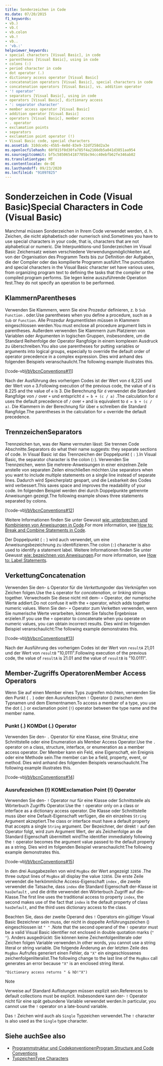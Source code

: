 ```yaml
---
title: Sonderzeichen in Code
ms.date: 07/20/2015
f1_keywords:
- vb.)
- vb.(
- vb.colon
- vb.!
- vb..
- 'vb.:'
helpviewer_keywords:
- special characters [Visual Basic], in code
- parentheses [Visual Basic], using in code
- colons (:)
- period character in code
- dot operator (.)
- dictionary access operator [Visual Basic]
- concatenation operators [Visual Basic], special characters in code
- concatenation operators [Visual Basic], vs. addition operator
- '! operator'
- separators [Visual Basic], using in code
- operators [Visual Basic], dictionary access
- ': separator character'
- member access operator [Visual Basic]
- addition operator [Visual Basic]
- operators [Visual Basic], member access
- . operator
- exclamation points
- separators
- exclamation point operator (!)
- Visual Basic code, special characters
ms.assetid: 310dce0c-45b5-4e0d-83e9-32df258d2a3e
ms.openlocfilehash: 60f815f0d30fa785f4a2166db5a041d3851aa954
ms.sourcegitcommit: bf5c5850654187705bc94cc40ebfb62fe346ab02
ms.translationtype: MT
ms.contentlocale: de-DE
ms.lasthandoff: 09/23/2020
ms.locfileid: "91097825"
---
```

# <a name="special-characters-in-code-visual-basic"></a><span data-ttu-id="2d1ca-102">Sonderzeichen in Code (Visual Basic)</span><span class="sxs-lookup"><span data-stu-id="2d1ca-102">Special Characters in Code (Visual Basic)</span></span>

<span data-ttu-id="2d1ca-103">Manchmal müssen Sonderzeichen in Ihrem Code verwendet werden, d. h. Zeichen, die nicht alphabetisch oder numerisch sind.</span><span class="sxs-lookup"><span data-stu-id="2d1ca-103">Sometimes you have to use special characters in your code, that is, characters that are not alphabetical or numeric.</span></span> <span data-ttu-id="2d1ca-104">Die Interpunktions-und Sonderzeichen im Visual Basic Zeichensatz weisen verschiedene Verwendungsmöglichkeiten auf, von der Organisation des Programm Texts bis zur Definition der Aufgaben, die der Compiler oder das kompilierte Programm ausführt.</span><span class="sxs-lookup"><span data-stu-id="2d1ca-104">The punctuation and special characters in the Visual Basic character set have various uses, from organizing program text to defining the tasks that the compiler or the compiled program performs.</span></span> <span data-ttu-id="2d1ca-105">Sie legen keine auszuführende Operation fest.</span><span class="sxs-lookup"><span data-stu-id="2d1ca-105">They do not specify an operation to be performed.</span></span>  
  
## <a name="parentheses"></a><span data-ttu-id="2d1ca-106">Klammern</span><span class="sxs-lookup"><span data-stu-id="2d1ca-106">Parentheses</span></span>  

 <span data-ttu-id="2d1ca-107">Verwenden Sie Klammern, wenn Sie eine Prozedur definieren, z. b `Sub` `Function` . oder.</span><span class="sxs-lookup"><span data-stu-id="2d1ca-107">Use parentheses when you define a procedure, such as a `Sub` or `Function`.</span></span> <span data-ttu-id="2d1ca-108">Alle Prozedur Argumentlisten müssen in Klammern eingeschlossen werden.</span><span class="sxs-lookup"><span data-stu-id="2d1ca-108">You must enclose all procedure argument lists in parentheses.</span></span> <span data-ttu-id="2d1ca-109">Außerdem verwenden Sie Klammern zum Platzieren von Variablen oder Argumenten in logischen Gruppen, insbesondere, um die Standard Reihenfolge der Operator Rangfolge in einem komplexen Ausdruck zu überschreiben.</span><span class="sxs-lookup"><span data-stu-id="2d1ca-109">You also use parentheses for putting variables or arguments into logical groups, especially to override the default order of operator precedence in a complex expression.</span></span> <span data-ttu-id="2d1ca-110">Dies wird anhand des folgenden Beispiels veranschaulicht.</span><span class="sxs-lookup"><span data-stu-id="2d1ca-110">The following example illustrates this.</span></span>  
  
 [!code-vb[VbVbcnConventions#11](~/samples/snippets/visualbasic/VS_Snippets_VBCSharp/VbVbcnConventions/VB/Class1.vb#11)]  
  
 <span data-ttu-id="2d1ca-111">Nach der Ausführung des vorherigen Codes ist der Wert von `d` 8,225 und der Wert von `e` 3.</span><span class="sxs-lookup"><span data-stu-id="2d1ca-111">Following execution of the previous code, the value of `d` is 8.225 and the value of `e` is 3.</span></span> <span data-ttu-id="2d1ca-112">Die Berechnung für `d` verwendet die Standard Rangfolge von `/` over `+` und entspricht `d = b + (c / a)` .</span><span class="sxs-lookup"><span data-stu-id="2d1ca-112">The calculation for `d` uses the default precedence of `/` over `+` and is equivalent to `d = b + (c / a)`.</span></span> <span data-ttu-id="2d1ca-113">Die Klammern in der Berechnung für über `e` schreiben die Standard Rangfolge.</span><span class="sxs-lookup"><span data-stu-id="2d1ca-113">The parentheses in the calculation for `e` override the default precedence.</span></span>  
  
## <a name="separators"></a><span data-ttu-id="2d1ca-114">Trennzeichen</span><span class="sxs-lookup"><span data-stu-id="2d1ca-114">Separators</span></span>  

 <span data-ttu-id="2d1ca-115">Trennzeichen tun, was der Name vermuten lässt: Sie trennen Code Abschnitte.</span><span class="sxs-lookup"><span data-stu-id="2d1ca-115">Separators do what their name suggests: they separate sections of code.</span></span> <span data-ttu-id="2d1ca-116">In Visual Basic ist das Trennzeichen der Doppelpunkt ( `:` ).</span><span class="sxs-lookup"><span data-stu-id="2d1ca-116">In Visual Basic, the separator character is the colon (`:`).</span></span> <span data-ttu-id="2d1ca-117">Verwenden Sie Trennzeichen, wenn Sie mehrere-Anweisungen in einer einzelnen Zeile anstelle von separaten Zeilen einschließen möchten.</span><span class="sxs-lookup"><span data-stu-id="2d1ca-117">Use separators when you want to include multiple statements on a single line instead of separate lines.</span></span> <span data-ttu-id="2d1ca-118">Dadurch wird Speicherplatz gespart, und die Lesbarkeit des Codes wird verbessert.</span><span class="sxs-lookup"><span data-stu-id="2d1ca-118">This saves space and improves the readability of your code.</span></span> <span data-ttu-id="2d1ca-119">Im folgenden Beispiel werden drei durch Doppelpunkte getrennte Anweisungen gezeigt.</span><span class="sxs-lookup"><span data-stu-id="2d1ca-119">The following example shows three statements separated by colons.</span></span>  
  
 [!code-vb[VbVbcnConventions#12](~/samples/snippets/visualbasic/VS_Snippets_VBCSharp/VbVbcnConventions/VB/Class1.vb#12)]  
  
 <span data-ttu-id="2d1ca-120">Weitere Informationen finden Sie unter Gewusst [wie: unterbrechen und Kombinieren von Anweisungen in Code](how-to-break-and-combine-statements-in-code.md).</span><span class="sxs-lookup"><span data-stu-id="2d1ca-120">For more information, see [How to: Break and Combine Statements in Code](how-to-break-and-combine-statements-in-code.md).</span></span>  
  
 <span data-ttu-id="2d1ca-121">Der Doppelpunkt ( `:` ) wird auch verwendet, um eine Anweisungsbezeichnung zu identifizieren.</span><span class="sxs-lookup"><span data-stu-id="2d1ca-121">The colon (`:`) character is also used to identify a statement label.</span></span> <span data-ttu-id="2d1ca-122">Weitere Informationen finden Sie unter Gewusst [wie: bezeichnen von Anweisungen](how-to-label-statements.md).</span><span class="sxs-lookup"><span data-stu-id="2d1ca-122">For more information, see [How to: Label Statements](how-to-label-statements.md).</span></span>  
  
## <a name="concatenation"></a><span data-ttu-id="2d1ca-123">Verkettung</span><span class="sxs-lookup"><span data-stu-id="2d1ca-123">Concatenation</span></span>  

 <span data-ttu-id="2d1ca-124">Verwenden Sie den- `&` Operator für die *Verkettung*oder das Verknüpfen von Zeichen folgen.</span><span class="sxs-lookup"><span data-stu-id="2d1ca-124">Use the `&` operator for *concatenation*, or linking strings together.</span></span> <span data-ttu-id="2d1ca-125">Verwechseln Sie diese nicht mit dem- `+` Operator, der numerische Werte addiert.</span><span class="sxs-lookup"><span data-stu-id="2d1ca-125">Do not confuse it with the `+` operator, which adds together numeric values.</span></span> <span data-ttu-id="2d1ca-126">Wenn Sie den- `+` Operator zum Verketten verwenden, wenn Sie numerische Werte verarbeiten, können Sie falsche Ergebnisse erzielen.</span><span class="sxs-lookup"><span data-stu-id="2d1ca-126">If you use the `+` operator to concatenate when you operate on numeric values, you can obtain incorrect results.</span></span> <span data-ttu-id="2d1ca-127">Dies wird im folgenden Beispiel veranschaulicht:</span><span class="sxs-lookup"><span data-stu-id="2d1ca-127">The following example demonstrates this.</span></span>  
  
 [!code-vb[VbVbcnConventions#13](~/samples/snippets/visualbasic/VS_Snippets_VBCSharp/VbVbcnConventions/VB/Class1.vb#13)]  
  
 <span data-ttu-id="2d1ca-128">Nach der Ausführung des vorherigen Codes ist der Wert von `resultA` 21,01 und der Wert von `resultB` "10,0111".</span><span class="sxs-lookup"><span data-stu-id="2d1ca-128">Following execution of the previous code, the value of `resultA` is 21.01 and the value of `resultB` is "10.0111".</span></span>  
  
## <a name="member-access-operators"></a><span data-ttu-id="2d1ca-129">Member-Zugriffs Operatoren</span><span class="sxs-lookup"><span data-stu-id="2d1ca-129">Member Access Operators</span></span>  

 <span data-ttu-id="2d1ca-130">Wenn Sie auf einen Member eines Typs zugreifen möchten, verwenden Sie den Punkt ( `.` ) oder den Ausrufezeichen `!` Operator () zwischen dem Typnamen und dem Elementnamen.</span><span class="sxs-lookup"><span data-stu-id="2d1ca-130">To access a member of a type, you use the dot (`.`) or exclamation point (`!`) operator between the type name and the member name.</span></span>  
  
### <a name="dot--operator"></a><span data-ttu-id="2d1ca-131">Punkt (.) KOM</span><span class="sxs-lookup"><span data-stu-id="2d1ca-131">Dot (.) Operator</span></span>  

 <span data-ttu-id="2d1ca-132">Verwenden Sie den- `.` Operator für eine Klasse, eine Struktur, eine Schnittstelle oder eine Enumeration als Member Access Operator.</span><span class="sxs-lookup"><span data-stu-id="2d1ca-132">Use the `.` operator on a class, structure, interface, or enumeration as a member access operator.</span></span> <span data-ttu-id="2d1ca-133">Der Member kann ein Feld, eine Eigenschaft, ein Ereignis oder eine Methode sein.</span><span class="sxs-lookup"><span data-stu-id="2d1ca-133">The member can be a field, property, event, or method.</span></span> <span data-ttu-id="2d1ca-134">Dies wird anhand des folgenden Beispiels veranschaulicht.</span><span class="sxs-lookup"><span data-stu-id="2d1ca-134">The following example illustrates this.</span></span>  
  
 [!code-vb[VbVbcnConventions#14](~/samples/snippets/visualbasic/VS_Snippets_VBCSharp/VbVbcnConventions/VB/Class1.vb#14)]  
  
### <a name="exclamation-point--operator"></a><span data-ttu-id="2d1ca-135">Ausrufezeichen (!) KOM</span><span class="sxs-lookup"><span data-stu-id="2d1ca-135">Exclamation Point (!) Operator</span></span>  

 <span data-ttu-id="2d1ca-136">Verwenden Sie den- `!` Operator nur für eine Klasse oder Schnittstelle als Wörterbuch Zugriffs Operator.</span><span class="sxs-lookup"><span data-stu-id="2d1ca-136">Use the `!` operator only on a class or interface as a dictionary access operator.</span></span> <span data-ttu-id="2d1ca-137">Die Klasse oder Schnittstelle muss über eine Default-Eigenschaft verfügen, die ein einzelnes `String` Argument akzeptiert.</span><span class="sxs-lookup"><span data-stu-id="2d1ca-137">The class or interface must have a default property that accepts a single `String` argument.</span></span> <span data-ttu-id="2d1ca-138">Der Bezeichner, der direkt `!` auf den Operator folgt, wird zum Argument Wert, der als Zeichenfolge an die Standard Eigenschaft übermittelt wird</span><span class="sxs-lookup"><span data-stu-id="2d1ca-138">The identifier immediately following the `!` operator becomes the argument value passed to the default property as a string.</span></span> <span data-ttu-id="2d1ca-139">Dies wird im folgenden Beispiel veranschaulicht:</span><span class="sxs-lookup"><span data-stu-id="2d1ca-139">The following example demonstrates this.</span></span>  
  
 [!code-vb[VbVbcnConventions#15](~/samples/snippets/visualbasic/VS_Snippets_VBCSharp/VbVbcnConventions/VB/Class1.vb#15)]  
  
 <span data-ttu-id="2d1ca-140">In den drei Ausgabezeilen von wird `MsgBox` der Wert angezeigt `32856` .</span><span class="sxs-lookup"><span data-stu-id="2d1ca-140">The three output lines of `MsgBox` all display the value `32856`.</span></span> <span data-ttu-id="2d1ca-141">Die erste Zeile verwendet die herkömmliche Access-Eigenschaft `index` , die zweite verwendet die Tatsache, dass `index` die Standard Eigenschaft der-Klasse ist `hasDefault` , und die dritte verwendet den Wörterbuch Zugriff auf die-Klasse.</span><span class="sxs-lookup"><span data-stu-id="2d1ca-141">The first line uses the traditional access to property `index`, the second makes use of the fact that `index` is the default property of class `hasDefault`, and the third uses dictionary access to the class.</span></span>  
  
 <span data-ttu-id="2d1ca-142">Beachten Sie, dass der zweite Operand des `!` Operators ein gültiger Visual Basic Bezeichner sein muss, der nicht in doppelte Anführungszeichen () eingeschlossen ist `" "` .</span><span class="sxs-lookup"><span data-stu-id="2d1ca-142">Note that the second operand of the `!` operator must be a valid Visual Basic identifier not enclosed in double quotation marks (`" "`).</span></span> <span data-ttu-id="2d1ca-143">Anders ausgedrückt: Sie können keine Zeichenfolgenliterale oder Zeichen folgen Variable verwenden.</span><span class="sxs-lookup"><span data-stu-id="2d1ca-143">In other words, you cannot use a string literal or string variable.</span></span> <span data-ttu-id="2d1ca-144">Die folgende Änderung an der letzten Zeile des `MsgBox` Aufrufes generiert einen Fehler, da `"X"` ein eingeschlossenes zeichenfolgenliteralist.</span><span class="sxs-lookup"><span data-stu-id="2d1ca-144">The following change to the last line of the `MsgBox` call generates an error because `"X"` is an enclosed string literal.</span></span>  
  
 `"Dictionary access returns " & hD!"X")`  
  
> [!NOTE]
> <span data-ttu-id="2d1ca-145">Verweise auf Standard Auflistungen müssen explizit sein.</span><span class="sxs-lookup"><span data-stu-id="2d1ca-145">References to default collections must be explicit.</span></span> <span data-ttu-id="2d1ca-146">Insbesondere kann der- `!` Operator nicht für eine spät gebundene Variable verwendet werden.</span><span class="sxs-lookup"><span data-stu-id="2d1ca-146">In particular, you cannot use the `!` operator on a late-bound variable.</span></span>  
  
 <span data-ttu-id="2d1ca-147">Das `!` Zeichen wird auch als `Single` Typzeichen verwendet.</span><span class="sxs-lookup"><span data-stu-id="2d1ca-147">The `!` character is also used as the `Single` type character.</span></span>  
  
## <a name="see-also"></a><span data-ttu-id="2d1ca-148">Siehe auch</span><span class="sxs-lookup"><span data-stu-id="2d1ca-148">See also</span></span>

- [<span data-ttu-id="2d1ca-149">Programmstruktur und Codekonventionen</span><span class="sxs-lookup"><span data-stu-id="2d1ca-149">Program Structure and Code Conventions</span></span>](program-structure-and-code-conventions.md)
- [<span data-ttu-id="2d1ca-150">Typzeichen</span><span class="sxs-lookup"><span data-stu-id="2d1ca-150">Type Characters</span></span>](../language-features/data-types/type-characters.md)
